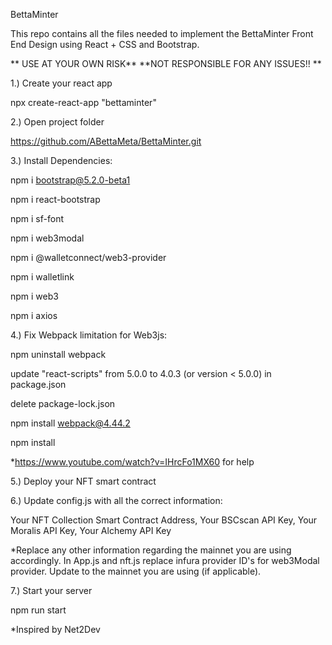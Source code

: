 BettaMinter

This repo contains all the files needed to implement the BettaMinter Front End Design using React + CSS and Bootstrap.

** USE AT YOUR OWN RISK** **NOT RESPONSIBLE FOR ANY ISSUES!! **


1.) Create your react app

npx create-react-app "bettaminter"

2.) Open project folder 

https://github.com/ABettaMeta/BettaMinter.git

3.) Install Dependencies:

npm i bootstrap@5.2.0-beta1

npm i react-bootstrap

npm i sf-font

npm i web3modal

npm i @walletconnect/web3-provider

npm i walletlink

npm i web3

npm i axios

4.) Fix Webpack limitation for Web3js:

npm uninstall webpack

update "react-scripts" from 5.0.0 to 4.0.3 (or version < 5.0.0) in package.json

delete package-lock.json

npm install webpack@4.44.2

npm install

*https://www.youtube.com/watch?v=IHrcFo1MX60 for help


5.) Deploy your NFT smart contract 


6.) Update config.js with all the correct information:

Your NFT Collection Smart Contract Address,
Your BSCscan API Key,
Your Moralis API Key,
Your Alchemy API Key

*Replace any other information regarding the mainnet you are using accordingly. In App.js and nft.js replace infura provider ID's for web3Modal provider. Update to the mainnet you are using (if applicable).


7.) Start your server

npm run start

*Inspired by Net2Dev
